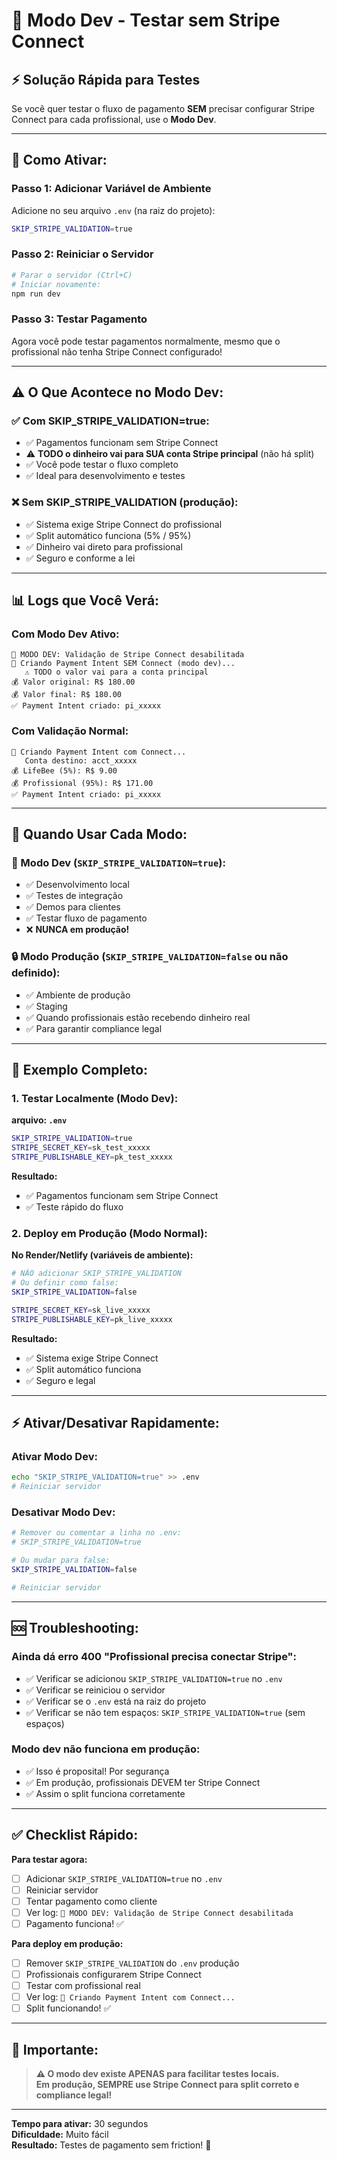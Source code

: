 # 🔧 Modo Dev - Testar sem Stripe Connect

## ⚡ Solução Rápida para Testes

Se você quer testar o fluxo de pagamento **SEM** precisar configurar Stripe Connect para cada profissional, use o **Modo Dev**.

---

## 🚀 Como Ativar:

### Passo 1: Adicionar Variável de Ambiente

Adicione no seu arquivo `.env` (na raiz do projeto):

```bash
SKIP_STRIPE_VALIDATION=true
```

### Passo 2: Reiniciar o Servidor

```bash
# Parar o servidor (Ctrl+C)
# Iniciar novamente:
npm run dev
```

### Passo 3: Testar Pagamento

Agora você pode testar pagamentos normalmente, mesmo que o profissional não tenha Stripe Connect configurado!

---

## ⚠️ O Que Acontece no Modo Dev:

### ✅ Com SKIP_STRIPE_VALIDATION=true:
- ✅ Pagamentos funcionam sem Stripe Connect
- ⚠️ **TODO o dinheiro vai para SUA conta Stripe principal** (não há split)
- ✅ Você pode testar o fluxo completo
- ✅ Ideal para desenvolvimento e testes

### ❌ Sem SKIP_STRIPE_VALIDATION (produção):
- ✅ Sistema exige Stripe Connect do profissional
- ✅ Split automático funciona (5% / 95%)
- ✅ Dinheiro vai direto para profissional
- ✅ Seguro e conforme a lei

---

## 📊 Logs que Você Verá:

### Com Modo Dev Ativo:
```
🔧 MODO DEV: Validação de Stripe Connect desabilitada
🔧 Criando Payment Intent SEM Connect (modo dev)...
   ⚠️ TODO o valor vai para a conta principal
💰 Valor original: R$ 180.00
💰 Valor final: R$ 180.00
✅ Payment Intent criado: pi_xxxxx
```

### Com Validação Normal:
```
🚀 Criando Payment Intent com Connect...
   Conta destino: acct_xxxxx
💰 LifeBee (5%): R$ 9.00
💰 Profissional (95%): R$ 171.00
✅ Payment Intent criado: pi_xxxxx
```

---

## 🎯 Quando Usar Cada Modo:

### 🔧 Modo Dev (`SKIP_STRIPE_VALIDATION=true`):
- ✅ Desenvolvimento local
- ✅ Testes de integração
- ✅ Demos para clientes
- ✅ Testar fluxo de pagamento
- ❌ **NUNCA em produção!**

### 🔒 Modo Produção (`SKIP_STRIPE_VALIDATION=false` ou não definido):
- ✅ Ambiente de produção
- ✅ Staging
- ✅ Quando profissionais estão recebendo dinheiro real
- ✅ Para garantir compliance legal

---

## 📝 Exemplo Completo:

### 1. Testar Localmente (Modo Dev):

**arquivo: `.env`**
```bash
SKIP_STRIPE_VALIDATION=true
STRIPE_SECRET_KEY=sk_test_xxxxx
STRIPE_PUBLISHABLE_KEY=pk_test_xxxxx
```

**Resultado:**
- ✅ Pagamentos funcionam sem Stripe Connect
- ✅ Teste rápido do fluxo

### 2. Deploy em Produção (Modo Normal):

**No Render/Netlify (variáveis de ambiente):**
```bash
# NÃO adicionar SKIP_STRIPE_VALIDATION
# Ou definir como false:
SKIP_STRIPE_VALIDATION=false

STRIPE_SECRET_KEY=sk_live_xxxxx
STRIPE_PUBLISHABLE_KEY=pk_live_xxxxx
```

**Resultado:**
- ✅ Sistema exige Stripe Connect
- ✅ Split automático funciona
- ✅ Seguro e legal

---

## ⚡ Ativar/Desativar Rapidamente:

### Ativar Modo Dev:
```bash
echo "SKIP_STRIPE_VALIDATION=true" >> .env
# Reiniciar servidor
```

### Desativar Modo Dev:
```bash
# Remover ou comentar a linha no .env:
# SKIP_STRIPE_VALIDATION=true

# Ou mudar para false:
SKIP_STRIPE_VALIDATION=false

# Reiniciar servidor
```

---

## 🆘 Troubleshooting:

### Ainda dá erro 400 "Profissional precisa conectar Stripe":
- ✅ Verificar se adicionou `SKIP_STRIPE_VALIDATION=true` no `.env`
- ✅ Verificar se reiniciou o servidor
- ✅ Verificar se o `.env` está na raiz do projeto
- ✅ Verificar se não tem espaços: `SKIP_STRIPE_VALIDATION=true` (sem espaços)

### Modo dev não funciona em produção:
- ✅ Isso é proposital! Por segurança
- ✅ Em produção, profissionais DEVEM ter Stripe Connect
- ✅ Assim o split funciona corretamente

---

## ✅ Checklist Rápido:

**Para testar agora:**

- [ ] Adicionar `SKIP_STRIPE_VALIDATION=true` no `.env`
- [ ] Reiniciar servidor
- [ ] Tentar pagamento como cliente
- [ ] Ver log: `🔧 MODO DEV: Validação de Stripe Connect desabilitada`
- [ ] Pagamento funciona! ✅

**Para deploy em produção:**

- [ ] Remover `SKIP_STRIPE_VALIDATION` do `.env` produção
- [ ] Profissionais configurarem Stripe Connect
- [ ] Testar com profissional real
- [ ] Ver log: `🚀 Criando Payment Intent com Connect...`
- [ ] Split funcionando! ✅

---

## 📌 Importante:

> **⚠️ O modo dev existe APENAS para facilitar testes locais.**  
> **Em produção, SEMPRE use Stripe Connect para split correto e compliance legal!**

---

**Tempo para ativar:** 30 segundos  
**Dificuldade:** Muito fácil  
**Resultado:** Testes de pagamento sem friction! 🚀

